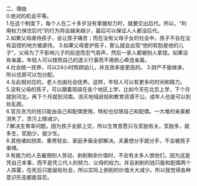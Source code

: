 二、理由<br>
0.绝对的机会平等。<br>
1.在这个制度下，每个人在二十多岁没有掌握权力时，就要交出后代。所以，“利用权力保住后代”的行为将会越来越少，最后可以保证人人都没后代。<br>
2.如果父母虐待孩子，会让孩子痛苦；而在没有父母子女的社会中，孩子不会在没有监控的地方被虐待。
3.如果父母爱护孩子，那么就会出现“他的软肋是他的儿子”，父母为了不影响儿子的前途而忍气吞声，然后一家人都被别人拿捏。如果没有亲属，年轻人可以按照自己的道义行事而不用担心牵连亲属。<br>
4.社会统一抚养，可以24小时照顾幼儿，并且效率是更高的。
3.财产不能继承，所以住房可以包分配。<br>
4.与此相对应的，老人也由社会抚养。这样，年轻人可以有更多的时间和精力。<br>
5.没有父母的孩子，可以跟着班级在各个地区上学，比如今天在北京上学，下个月就到河北，再下个月就到河南。消灭地域歧视和教育资源不公。成年人也是可以到处乱跑。<br>
6.官员贪污的钱只能由自己和配偶使用，特权也仅限自己和配偶。一大堆的亲属都消失了，贪污上限减少。<br>
7.解决生育率问题。因为孩子全部上交，所以生育意愿只与奖励有关。奖励多，就多生，奖励少，就少生。<br>
8.其他诸如拐卖、重男轻女、家庭矛盾全部解决。夫妻想分手就分手，不会被孩子束缚。<br>
9.有能力的人去雇佣别人劳动，剥削剩余价值时，不会有太多人恨他们，因为这是凭自己本事，而不是凭三代人的努力、父母的权力。并且剥削的钱只能和配偶两个人挥霍，在死后只能留给社会，所以实际上剥削的价值大大减少。所以我觉得各种意识形态都能容忍。<br>
